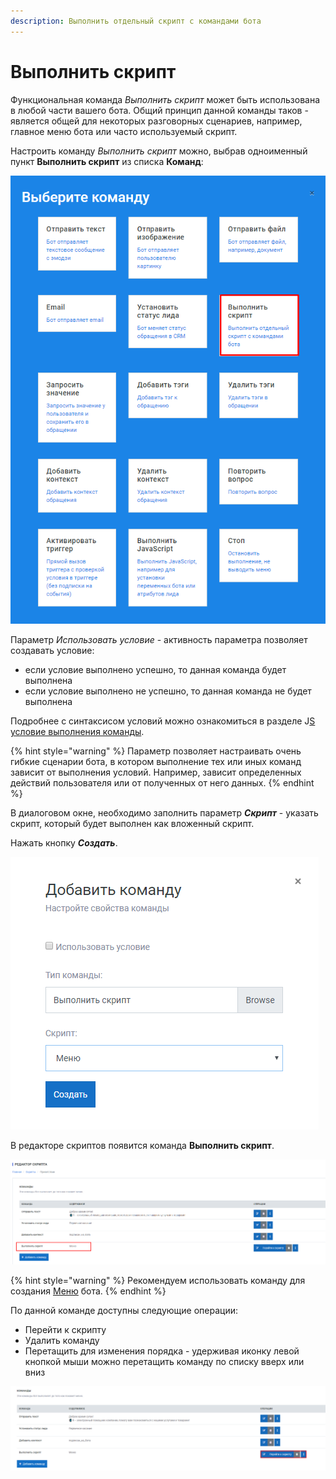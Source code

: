 ```yaml
---
description: Выполнить отдельный скрипт с командами бота
---
```


# Выполнить скрипт

Функциональная команда _Выполнить скрипт_ может быть использована в любой части вашего бота.  Общий принцип данной команды таков - является общей для некоторых разговорных сценариев, например, главное меню бота или часто используемый скрипт.

Настроить команду _Выполнить скрипт_ можно, выбрав одноименный пункт **Выполнить скрипт** из списка **Команд**:

![&#x421;&#x43F;&#x438;&#x441;&#x43E;&#x43A; &#x43A;&#x43E;&#x43C;&#x430;&#x43D;&#x434;](../.gitbook/assets/izobrazhenie%20%2870%29.png)

Параметр _Использовать условие_ - активность параметра позволяет создавать условие:

* если условие выполнено успешно, то данная команда будет выполнена
* если условие выполнено не успешно, то данная команда не будет выполнена

Подробнее с синтаксисом условий можно ознакомиться в разделе J[S условие выполнения команды](https://metabot.gitbook.io/documentation/sintaksis-js-skripta-s-usloviem/js-uslovie-vypolneniya-komandy).

{% hint style="warning" %}
Параметр позволяет настраивать очень гибкие сценарии бота, в котором выполнение тех или иных команд зависит от выполнения условий. Например, зависит определенных действий пользователя или от полученных от него данных.
{% endhint %}

В диалоговом окне, необходимо заполнить параметр _**Скрипт**_ - указать скрипт, который будет выполнен как вложенный скрипт.

Нажать кнопку _**Создать**_.

![&#x41D;&#x430;&#x441;&#x442;&#x440;&#x43E;&#x439;&#x43A;&#x430; &#x441;&#x432;&#x43E;&#x439;&#x441;&#x442;&#x432; &#x43A;&#x43E;&#x43C;&#x430;&#x43D;&#x434;&#x44B;](../.gitbook/assets/image%20%2889%29.png)

В редакторе скриптов появится команда **Выполнить скрипт**.

![&#x41A;&#x43E;&#x43C;&#x430;&#x43D;&#x434;&#x430; &#x432; &#x440;&#x435;&#x434;&#x430;&#x43A;&#x442;&#x43E;&#x440;&#x435; &#x441;&#x43A;&#x440;&#x438;&#x43F;&#x442;&#x43E;&#x432;](../.gitbook/assets/image%20%2891%29.png)

{% hint style="warning" %}
Рекомендуем использовать команду для создания [Меню](https://metabot.gitbook.io/documentation/panel-upravleniya-botom/skripty/sozdanie-menyu) бота.
{% endhint %}

По данной команде доступны следующие операции:

* Перейти к скрипту
* Удалить команду
* Перетащить для изменения порядка - удерживая иконку левой кнопкой мыши можно перетащить команду по списку вверх или вниз

![&#x43E;&#x43F;&#x435;&#x440;&#x430;&#x446;&#x438;&#x438; &#x434;&#x43B;&#x44F; &#x43A;&#x43E;&#x43C;&#x430;&#x43D;&#x434;&#x44B; &quot;&#x412;&#x44B;&#x43F;&#x43E;&#x43B;&#x43D;&#x438;&#x442;&#x44C; &#x441;&#x43A;&#x440;&#x438;&#x43F;&#x442;&quot;](../.gitbook/assets/image%20%28142%29.png)

